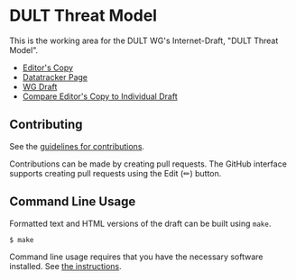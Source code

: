 # DULT Threat Model

This is the working area for the DULT WG's Internet-Draft, "DULT Threat Model".

* [Editor's Copy](https://ietf-wg-dult.github.io/threat-model/#go.draft-ietf-dult-threat-model.html)
* [Datatracker Page](https://datatracker.ietf.org/doc/draft-ietf-dult-threat-model)
* [WG Draft](https://datatracker.ietf.org/doc/html/draft-ietf-dult-threat-model)
* [Compare Editor's Copy to Individual Draft](https://ietf-wg-dult.github.io/threat-model/#go.draft-ietf-dult-threat-model.diff)

## Contributing

See the
[guidelines for contributions](https://github.com/ietf-wg-dult/threat-model/blob/main/CONTRIBUTING.md).

Contributions can be made by creating pull requests.
The GitHub interface supports creating pull requests using the Edit (✏) button.


## Command Line Usage

Formatted text and HTML versions of the draft can be built using `make`.

```sh
$ make
```

Command line usage requires that you have the necessary software installed.  See
[the instructions](https://github.com/martinthomson/i-d-template/blob/main/doc/SETUP.md).

